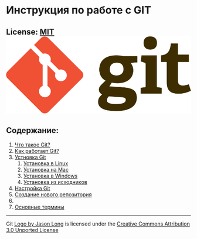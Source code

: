 # **Инструкция по работе с GIT**

License: [MIT](./license.md)
![](./assets/Git-Logo-2Color.png)
---
## Содержание:
1. [Что такое Git?](./1.md)
1. [Как работает Git?](./2.md)
1. [Устновка Git](./3.md)
    1. [Установка в Linux](./3.md#установка-в-linux)
    1. [Установка на Mac](./3.md#установка-на-mac)
    1. [Установка в Windows](./3.md#установка-в-windows)
    1. [Установка из исходников](./3#установка-из-исходников)
1. [Настройка Git](./4.md)
1. [Создание нового репозитория](./5.md)
1.
1. [Основные термины](./6.md)


---
Git [Logo by Jason Long](https://git-scm.com/downloads/logos) is licensed under the [Creative Commons Attribution 3.0 Unported License](https://creativecommons.org/licenses/by/3.0/) 
